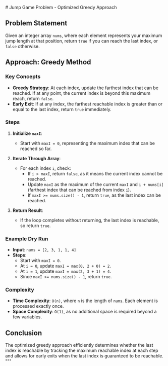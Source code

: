 ​# Jump Game Problem - Optimized Greedy Approach

## Problem Statement
Given an integer array `nums`, where each element represents your maximum jump length at that position, return `true` if you can reach the last index, or `false` otherwise.

## Approach: Greedy Method

### Key Concepts
- **Greedy Strategy**: At each index, update the farthest index that can be reached. If at any point, the current index is beyond this maximum reach, return `false`.
- **Early Exit**: If at any index, the farthest reachable index is greater than or equal to the last index, return `true` immediately.

### Steps
1. **Initialize `maxI`**: 
   - Start with `maxI = 0`, representing the maximum index that can be reached so far.

2. **Iterate Through Array**:
   - For each index `i`, check:
     - If `i > maxI`, return `false`, as it means the current index cannot be reached.
     - Update `maxI` as the maximum of the current `maxI` and `i + nums[i]` (farthest index that can be reached from index `i`).
     - If `maxI >= nums.size() - 1`, return `true`, as the last index can be reached.

3. **Return Result**:
   - If the loop completes without returning, the last index is reachable, so return `true`.

### Example Dry Run
- **Input**: `nums = [2, 3, 1, 1, 4]`
- **Steps**:
   - Start with `maxI = 0`.
   - At `i = 0`, update `maxI = max(0, 2 + 0) = 2`.
   - At `i = 1`, update `maxI = max(2, 3 + 1) = 4`.
   - Since `maxI >= nums.size() - 1`, return `true`.

### Complexity
- **Time Complexity**: `O(n)`, where `n` is the length of `nums`. Each element is processed exactly once.
- **Space Complexity**: `O(1)`, as no additional space is required beyond a few variables.

## Conclusion
The optimized greedy approach efficiently determines whether the last index is reachable by tracking the maximum reachable index at each step and allows for early exits when the last index is guaranteed to be reachable.
"""
